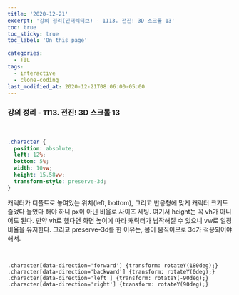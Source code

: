 ```yaml
---
title: '2020-12-21'
excerpt: '강의 정리(인터렉티브) - 1113. 전진! 3D 스크롤 13'
toc: true
toc_sticky: true
toc_label: 'On this page'

categories:
  - TIL
tags:
  - interactive
  - clone-coding
last_modified_at: 2020-12-21T08:06:00-05:00
---
```


### 강의 정리 - 1113. 전진! 3D 스크롤 13

<br />

```css
.character {
  position: absolute;
  left: 12%;
  bottom: 5%;
  width: 10vw;
  height: 15.58vw;
  transform-style: preserve-3d;
}
```

캐릭터가 디폴트로 놓여있는 위치(left, bottom), 그리고 반응형에 맞게 캐릭터 크기도 줄었다 늘었다 해야 하니 px이 아닌 비율로 사이즈 세팅. 여기서 height는 꼭 vh가 아니어도 된다. 만약 vh로 했다면 화면 높이에 따라 캐릭터가 납작해질 수 있으니 vw로 일정비율을 유지한다. 그리고 preserve-3d를 한 이유는, 몸이 움직이므로 3d가 적용되어야 해서.

<br />

```
.character[data-direction='forward'] {transform: rotateY(180deg);}
.character[data-direction='backward'] {transform: rotateY(0deg);}
.character[data-direction='left'] {transform: rotateY(-90deg);}
.character[data-direction='right'] {transform: rotateY(90deg);}
```
